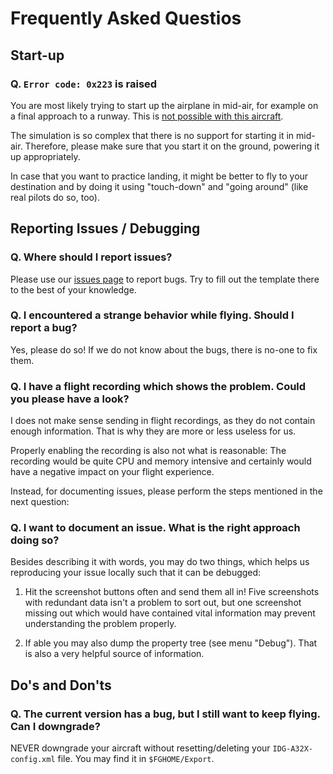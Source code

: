 # Frequently Asked Questios

## Start-up

### Q. `Error code: 0x223` is raised

You are most likely trying to start up the airplane in mid-air, for example on a final approach to a runway. This is [not possible with this aircraft](https://github.com/it0uchpods/IDG-A32X/issues/84#issuecomment-475035478).

The simulation is so complex that there is no support for starting it in mid-air. Therefore, please make sure that you start it on the ground, powering it up appropriately.

In case that you want to practice landing, it might be better to fly to your destination and by doing it using "touch-down" and "going around" (like real pilots do so, too).


## Reporting Issues / Debugging

### Q. Where should I report issues?

Please use our [issues page](https://github.com/it0uchpods/IDG-A32X/issues/new) to report bugs. Try to fill out the template there to the best of your knowledge.

### Q. I encountered a strange behavior while flying. Should I report a bug?

Yes, please do so! If we do not know about the bugs, there is no-one to fix them. 

### Q. I have a flight recording which shows the problem. Could you please have a look?

I does not make sense sending in flight recordings, as they do not contain enough information. That is why they are more or less useless for us.

Properly enabling the recording is also not what is reasonable: The recording would be quite CPU and memory intensive and certainly would have a negative impact on your flight experience.

Instead, for documenting issues, please perform the steps mentioned in the next question:

### Q. I want to document an issue. What is the right approach doing so?

Besides describing it with words, you may do two things, which helps us reproducing your issue locally such that it can be debugged:

1. Hit the screenshot buttons often and send them all in! Five screenshots with redundant data isn't a problem to sort out, but one screenshot missing out which would have contained vital information may prevent understanding the problem properly.

2. If able you may also dump the property tree (see menu "Debug"). That is also a very helpful source of information. 



## Do's and Don'ts

### Q. The current version has a bug, but I still want to keep flying. Can I downgrade?

NEVER downgrade your aircraft without resetting/deleting your `IDG-A32X-config.xml` file. You may find it in `$FGHOME/Export`.
